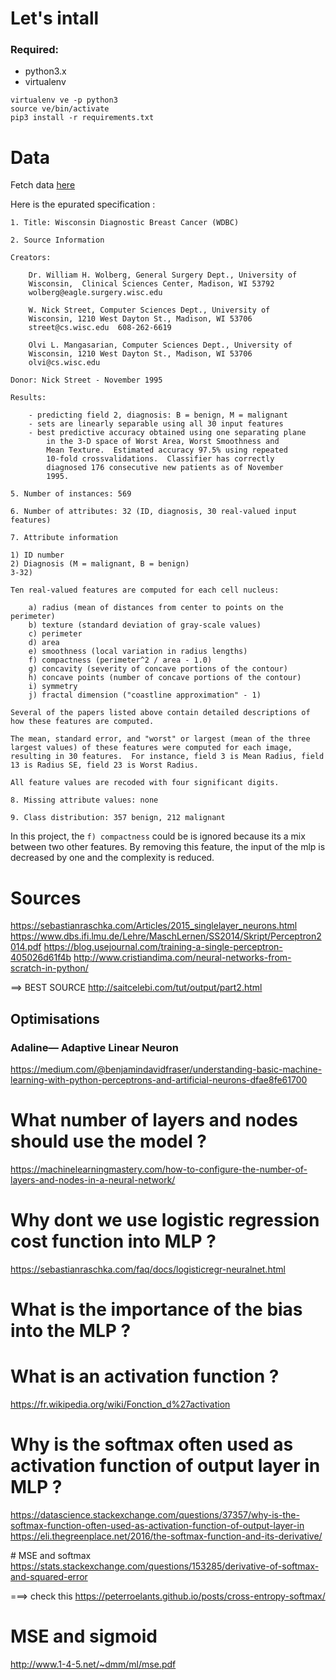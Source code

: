 # Let's intall

### Required:

- python3.x
- virtualenv

```
virtualenv ve -p python3
source ve/bin/activate
pip3 install -r requirements.txt
```

# Data

Fetch data [here](https://projects.intra.42.fr/uploads/document/document/464/data.csv)

Here is the epurated specification :

```
1. Title: Wisconsin Diagnostic Breast Cancer (WDBC)

2. Source Information

Creators: 

	Dr. William H. Wolberg, General Surgery Dept., University of
	Wisconsin,  Clinical Sciences Center, Madison, WI 53792
	wolberg@eagle.surgery.wisc.edu

	W. Nick Street, Computer Sciences Dept., University of
	Wisconsin, 1210 West Dayton St., Madison, WI 53706
	street@cs.wisc.edu  608-262-6619

	Olvi L. Mangasarian, Computer Sciences Dept., University of
	Wisconsin, 1210 West Dayton St., Madison, WI 53706
	olvi@cs.wisc.edu 

Donor: Nick Street - November 1995

Results:

	- predicting field 2, diagnosis: B = benign, M = malignant
	- sets are linearly separable using all 30 input features
	- best predictive accuracy obtained using one separating plane
		in the 3-D space of Worst Area, Worst Smoothness and
		Mean Texture.  Estimated accuracy 97.5% using repeated
		10-fold crossvalidations.  Classifier has correctly
		diagnosed 176 consecutive new patients as of November
		1995. 

5. Number of instances: 569 

6. Number of attributes: 32 (ID, diagnosis, 30 real-valued input features)

7. Attribute information

1) ID number
2) Diagnosis (M = malignant, B = benign)
3-32)

Ten real-valued features are computed for each cell nucleus:

	a) radius (mean of distances from center to points on the perimeter)
	b) texture (standard deviation of gray-scale values)
	c) perimeter
	d) area
	e) smoothness (local variation in radius lengths)
	f) compactness (perimeter^2 / area - 1.0)
	g) concavity (severity of concave portions of the contour)
	h) concave points (number of concave portions of the contour)
	i) symmetry 
	j) fractal dimension ("coastline approximation" - 1)

Several of the papers listed above contain detailed descriptions of
how these features are computed. 

The mean, standard error, and "worst" or largest (mean of the three
largest values) of these features were computed for each image,
resulting in 30 features.  For instance, field 3 is Mean Radius, field
13 is Radius SE, field 23 is Worst Radius.

All feature values are recoded with four significant digits.

8. Missing attribute values: none

9. Class distribution: 357 benign, 212 malignant
```

In this project, the `f) compactness` could be is ignored because its a mix between two other features.
By removing this feature, the input of the mlp is decreased by one and the complexity is reduced.

# Sources
https://sebastianraschka.com/Articles/2015_singlelayer_neurons.html
https://www.dbs.ifi.lmu.de/Lehre/MaschLernen/SS2014/Skript/Perceptron2014.pdf
https://blog.usejournal.com/training-a-single-perceptron-405026d61f4b
http://www.cristiandima.com/neural-networks-from-scratch-in-python/

==> BEST SOURCE http://saitcelebi.com/tut/output/part2.html

## Optimisations

### Adaline— Adaptive Linear Neuron

https://medium.com/@benjamindavidfraser/understanding-basic-machine-learning-with-python-perceptrons-and-artificial-neurons-dfae8fe61700

# What number of layers and nodes should use the model ?

https://machinelearningmastery.com/how-to-configure-the-number-of-layers-and-nodes-in-a-neural-network/

# Why dont we use logistic regression cost function into MLP ?

https://sebastianraschka.com/faq/docs/logisticregr-neuralnet.html

# What is the importance of the bias into the MLP ?

# What is an activation function ?

https://fr.wikipedia.org/wiki/Fonction_d%27activation

# Why is the softmax often used as activation function of output layer in MLP ?

https://datascience.stackexchange.com/questions/37357/why-is-the-softmax-function-often-used-as-activation-function-of-output-layer-in
https://eli.thegreenplace.net/2016/the-softmax-function-and-its-derivative/

# MSE and softmax
https://stats.stackexchange.com/questions/153285/derivative-of-softmax-and-squared-error

===> check this https://peterroelants.github.io/posts/cross-entropy-softmax/

# MSE and sigmoid
http://www.1-4-5.net/~dmm/ml/mse.pdf
